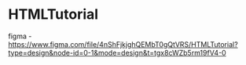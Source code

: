 # HTMLTutorial

figma - https://www.figma.com/file/4nShFjkjghQEMbT0gQtVRS/HTMLTutorial?type=design&node-id=0-1&mode=design&t=tgx8cWZb5rm19fV4-0

